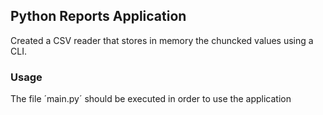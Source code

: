 ## Python Reports Application

Created a CSV reader that stores in memory the chuncked values using a CLI.

### Usage

The file ´main.py´ should be executed in order to use the application